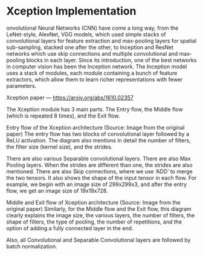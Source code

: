 # Xception Implementation

onvolutional Neural Networks (CNN) have come a long way, from the LeNet-style, AlexNet, VGG models, which used simple stacks of convolutional layers for feature extraction and max-pooling layers for spatial sub-sampling, stacked one after the other, to Inception and ResNet networks which use skip connections and multiple convolutional and max-pooling blocks in each layer. Since its introduction, one of the best networks in computer vision has been the Inception network. The Inception model uses a stack of modules, each module containing a bunch of feature extractors, which allow them to learn richer representations with fewer parameters.

Xception paper — https://arxiv.org/abs/1610.02357

The Xception module has 3 main parts. The Entry flow, the Middle flow (which is repeated 8 times), and the Exit flow.


Entry flow of the Xception architecture (Source: Image from the original paper)
The entry flow has two blocks of convolutional layer followed by a ReLU activation. The diagram also mentions in detail the number of filters, the filter size (kernel size), and the strides.

There are also various Separable convolutional layers. There are also Max Pooling layers. When the strides are different than one, the strides are also mentioned. There are also Skip connections, where we use ‘ADD’ to merge the two tensors. It also shows the shape of the input tensor in each flow. For example, we begin with an image size of 299x299x3, and after the entry flow, we get an image size of 19x19x728.


Middle and Exit flow of Xception architecture (Source: Image from the original paper)
Similarly, for the Middle flow and the Exit flow, this diagram clearly explains the image size, the various layers, the number of filters, the shape of filters, the type of pooling, the number of repetitions, and the option of adding a fully connected layer in the end.

Also, all Convolutional and Separable Convolutional layers are followed by batch normalization.
